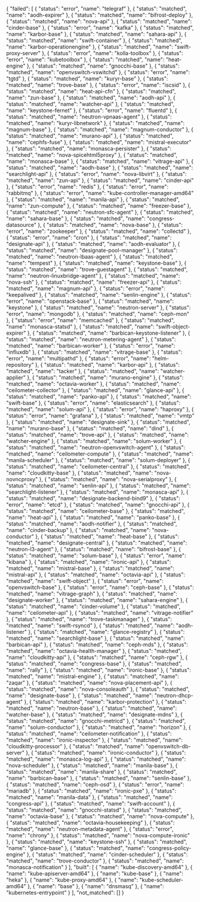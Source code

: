 {
    "failed": [
        {
            "status": "error",
            "name": "telegraf"
        },
        {
            "status": "matched",
            "name": "aodh-expirer"
        },
        {
            "status": "matched",
            "name": "bifrost-deploy"
        },
        {
            "status": "matched",
            "name": "nova-api"
        },
        {
            "status": "matched",
            "name": "cinder-base"
        },
        {
            "status": "error",
            "name": "kafka"
        },
        {
            "status": "matched",
            "name": "karbor-base"
        },
        {
            "status": "matched",
            "name": "sahara-api"
        },
        {
            "status": "matched",
            "name": "swift-container"
        },
        {
            "status": "matched",
            "name": "karbor-operationengine"
        },
        {
            "status": "matched",
            "name": "swift-proxy-server"
        },
        {
            "status": "error",
            "name": "kolla-toolbox"
        },
        {
            "status": "error",
            "name": "kubetoolbox"
        },
        {
            "status": "matched",
            "name": "heat-engine"
        },
        {
            "status": "matched",
            "name": "gnocchi-base"
        },
        {
            "status": "matched",
            "name": "openvswitch-vswitchd"
        },
        {
            "status": "error",
            "name": "tgtd"
        },
        {
            "status": "matched",
            "name": "kuryr-base"
        },
        {
            "status": "matched",
            "name": "trove-base"
        },
        {
            "status": "error",
            "name": "iscsid"
        },
        {
            "status": "matched",
            "name": "heat-api-cfn"
        },
        {
            "status": "matched",
            "name": "zun-base"
        },
        {
            "status": "matched",
            "name": "aodh-api"
        },
        {
            "status": "matched",
            "name": "watcher-api"
        },
        {
            "status": "matched",
            "name": "keystone-fernet"
        },
        {
            "status": "error",
            "name": "fluentd"
        },
        {
            "status": "matched",
            "name": "neutron-vpnaas-agent"
        },
        {
            "status": "matched",
            "name": "kuryr-libnetwork"
        },
        {
            "status": "matched",
            "name": "magnum-base"
        },
        {
            "status": "matched",
            "name": "magnum-conductor"
        },
        {
            "status": "matched",
            "name": "murano-api"
        },
        {
            "status": "matched",
            "name": "cephfs-fuse"
        },
        {
            "status": "matched",
            "name": "mistral-executor"
        },
        {
            "status": "matched",
            "name": "monasca-persister"
        },
        {
            "status": "matched",
            "name": "nova-spicehtml5proxy"
        },
        {
            "status": "matched",
            "name": "monasca-base"
        },
        {
            "status": "matched",
            "name": "vitrage-api"
        },
        {
            "status": "matched",
            "name": "aodh-base"
        },
        {
            "status": "matched",
            "name": "searchlight-api"
        },
        {
            "status": "error",
            "name": "nova-libvirt"
        },
        {
            "status": "matched",
            "name": "zun-api"
        },
        {
            "status": "matched",
            "name": "cinder-api"
        },
        {
            "status": "error",
            "name": "redis"
        },
        {
            "status": "error",
            "name": "rabbitmq"
        },
        {
            "status": "error",
            "name": "kube-controller-manager-amd64"
        },
        {
            "status": "matched",
            "name": "manila-api"
        },
        {
            "status": "matched",
            "name": "zun-compute"
        },
        {
            "status": "matched",
            "name": "freezer-base"
        },
        {
            "status": "matched",
            "name": "neutron-sfc-agent"
        },
        {
            "status": "matched",
            "name": "sahara-base"
        },
        {
            "status": "matched",
            "name": "congress-datasource"
        },
        {
            "status": "matched",
            "name": "nova-base"
        },
        {
            "status": "error",
            "name": "zookeeper"
        },
        {
            "status": "matched",
            "name": "collectd"
        },
        {
            "status": "error",
            "name": "cron"
        },
        {
            "status": "matched",
            "name": "designate-api"
        },
        {
            "status": "matched",
            "name": "aodh-evaluator"
        },
        {
            "status": "matched",
            "name": "designate-pool-manager"
        },
        {
            "status": "matched",
            "name": "neutron-lbaas-agent"
        },
        {
            "status": "matched",
            "name": "tempest"
        },
        {
            "status": "matched",
            "name": "keystone-base"
        },
        {
            "status": "matched",
            "name": "trove-guestagent"
        },
        {
            "status": "matched",
            "name": "neutron-linuxbridge-agent"
        },
        {
            "status": "matched",
            "name": "nova-ssh"
        },
        {
            "status": "matched",
            "name": "freezer-api"
        },
        {
            "status": "matched",
            "name": "magnum-api"
        },
        {
            "status": "error",
            "name": "keepalived"
        },
        {
            "status": "matched",
            "name": "senlin-engine"
        },
        {
            "status": "error",
            "name": "openstack-base"
        },
        {
            "status": "matched",
            "name": "keystone"
        },
        {
            "status": "matched",
            "name": "neutron-server"
        },
        {
            "status": "error",
            "name": "mongodb"
        },
        {
            "status": "matched",
            "name": "ceph-mon"
        },
        {
            "status": "error",
            "name": "memcached"
        },
        {
            "status": "matched",
            "name": "monasca-statsd"
        },
        {
            "status": "matched",
            "name": "swift-object-expirer"
        },
        {
            "status": "matched",
            "name": "barbican-keystone-listener"
        },
        {
            "status": "matched",
            "name": "neutron-metering-agent"
        },
        {
            "status": "matched",
            "name": "barbican-worker"
        },
        {
            "status": "error",
            "name": "influxdb"
        },
        {
            "status": "matched",
            "name": "vitrage-base"
        },
        {
            "status": "error",
            "name": "multipathd"
        },
        {
            "status": "error",
            "name": "helm-repository"
        },
        {
            "status": "matched",
            "name": "karbor-api"
        },
        {
            "status": "matched",
            "name": "tacker"
        },
        {
            "status": "matched",
            "name": "watcher-applier"
        },
        {
            "status": "matched",
            "name": "murano-engine"
        },
        {
            "status": "matched",
            "name": "octavia-worker"
        },
        {
            "status": "matched",
            "name": "ceilometer-collector"
        },
        {
            "status": "matched",
            "name": "glance-api"
        },
        {
            "status": "matched",
            "name": "panko-api"
        },
        {
            "status": "matched",
            "name": "swift-base"
        },
        {
            "status": "error",
            "name": "elasticsearch"
        },
        {
            "status": "matched",
            "name": "solum-api"
        },
        {
            "status": "error",
            "name": "haproxy"
        },
        {
            "status": "error",
            "name": "grafana"
        },
        {
            "status": "matched",
            "name": "vmtp"
        },
        {
            "status": "matched",
            "name": "designate-sink"
        },
        {
            "status": "matched",
            "name": "murano-base"
        },
        {
            "status": "matched",
            "name": "dind"
        },
        {
            "status": "matched",
            "name": "trove-api"
        },
        {
            "status": "matched",
            "name": "watcher-engine"
        },
        {
            "status": "matched",
            "name": "solum-worker"
        },
        {
            "status": "matched",
            "name": "neutron-openvswitch-agent"
        },
        {
            "status": "matched",
            "name": "ceilometer-compute"
        },
        {
            "status": "matched",
            "name": "manila-scheduler"
        },
        {
            "status": "matched",
            "name": "solum-deployer"
        },
        {
            "status": "matched",
            "name": "ceilometer-central"
        },
        {
            "status": "matched",
            "name": "cloudkitty-base"
        },
        {
            "status": "matched",
            "name": "nova-novncproxy"
        },
        {
            "status": "matched",
            "name": "nova-serialproxy"
        },
        {
            "status": "matched",
            "name": "senlin-api"
        },
        {
            "status": "matched",
            "name": "searchlight-listener"
        },
        {
            "status": "matched",
            "name": "monasca-api"
        },
        {
            "status": "matched",
            "name": "designate-backend-bind9"
        },
        {
            "status": "error",
            "name": "etcd"
        },
        {
            "status": "matched",
            "name": "gnocchi-api"
        },
        {
            "status": "matched",
            "name": "ceilometer-base"
        },
        {
            "status": "matched",
            "name": "heat-api"
        },
        {
            "status": "matched",
            "name": "panko-base"
        },
        {
            "status": "matched",
            "name": "aodh-notifier"
        },
        {
            "status": "matched",
            "name": "cinder-backup"
        },
        {
            "status": "matched",
            "name": "nova-conductor"
        },
        {
            "status": "matched",
            "name": "heat-base"
        },
        {
            "status": "matched",
            "name": "designate-central"
        },
        {
            "status": "matched",
            "name": "neutron-l3-agent"
        },
        {
            "status": "matched",
            "name": "bifrost-base"
        },
        {
            "status": "matched",
            "name": "solum-base"
        },
        {
            "status": "error",
            "name": "kibana"
        },
        {
            "status": "matched",
            "name": "ironic-api"
        },
        {
            "status": "matched",
            "name": "mistral-base"
        },
        {
            "status": "matched",
            "name": "mistral-api"
        },
        {
            "status": "matched",
            "name": "octavia-api"
        },
        {
            "status": "matched",
            "name": "swift-object"
        },
        {
            "status": "error",
            "name": "openvswitch-base"
        },
        {
            "status": "error",
            "name": "ceph-base"
        },
        {
            "status": "matched",
            "name": "vitrage-graph"
        },
        {
            "status": "matched",
            "name": "designate-worker"
        },
        {
            "status": "matched",
            "name": "sahara-engine"
        },
        {
            "status": "matched",
            "name": "cinder-volume"
        },
        {
            "status": "matched",
            "name": "ceilometer-api"
        },
        {
            "status": "matched",
            "name": "vitrage-notifier"
        },
        {
            "status": "matched",
            "name": "trove-taskmanager"
        },
        {
            "status": "matched",
            "name": "swift-rsyncd"
        },
        {
            "status": "matched",
            "name": "aodh-listener"
        },
        {
            "status": "matched",
            "name": "glance-registry"
        },
        {
            "status": "matched",
            "name": "searchlight-base"
        },
        {
            "status": "matched",
            "name": "barbican-api"
        },
        {
            "status": "matched",
            "name": "ceph-mds"
        },
        {
            "status": "matched",
            "name": "octavia-health-manager"
        },
        {
            "status": "matched",
            "name": "cloudkitty-api"
        },
        {
            "status": "matched",
            "name": "ceph-rgw"
        },
        {
            "status": "matched",
            "name": "congress-base"
        },
        {
            "status": "matched",
            "name": "rally"
        },
        {
            "status": "matched",
            "name": "ironic-base"
        },
        {
            "status": "matched",
            "name": "mistral-engine"
        },
        {
            "status": "matched",
            "name": "zaqar"
        },
        {
            "status": "matched",
            "name": "nova-placement-api"
        },
        {
            "status": "matched",
            "name": "nova-consoleauth"
        },
        {
            "status": "matched",
            "name": "designate-base"
        },
        {
            "status": "matched",
            "name": "neutron-dhcp-agent"
        },
        {
            "status": "matched",
            "name": "karbor-protection"
        },
        {
            "status": "matched",
            "name": "neutron-base"
        },
        {
            "status": "matched",
            "name": "watcher-base"
        },
        {
            "status": "matched",
            "name": "designate-mdns"
        },
        {
            "status": "matched",
            "name": "gnocchi-metricd"
        },
        {
            "status": "matched",
            "name": "solum-conductor"
        },
        {
            "status": "matched",
            "name": "horizon"
        },
        {
            "status": "matched",
            "name": "ceilometer-notification"
        },
        {
            "status": "matched",
            "name": "ironic-inspector"
        },
        {
            "status": "matched",
            "name": "cloudkitty-processor"
        },
        {
            "status": "matched",
            "name": "openvswitch-db-server"
        },
        {
            "status": "matched",
            "name": "ironic-conductor"
        },
        {
            "status": "matched",
            "name": "monasca-log-api"
        },
        {
            "status": "matched",
            "name": "nova-scheduler"
        },
        {
            "status": "matched",
            "name": "manila-base"
        },
        {
            "status": "matched",
            "name": "manila-share"
        },
        {
            "status": "matched",
            "name": "barbican-base"
        },
        {
            "status": "matched",
            "name": "senlin-base"
        },
        {
            "status": "matched",
            "name": "ceph-osd"
        },
        {
            "status": "error",
            "name": "mariadb"
        },
        {
            "status": "matched",
            "name": "ironic-pxe"
        },
        {
            "status": "matched",
            "name": "manila-data"
        },
        {
            "status": "matched",
            "name": "congress-api"
        },
        {
            "status": "matched",
            "name": "swift-account"
        },
        {
            "status": "matched",
            "name": "gnocchi-statsd"
        },
        {
            "status": "matched",
            "name": "octavia-base"
        },
        {
            "status": "matched",
            "name": "nova-compute"
        },
        {
            "status": "matched",
            "name": "octavia-housekeeping"
        },
        {
            "status": "matched",
            "name": "neutron-metadata-agent"
        },
        {
            "status": "error",
            "name": "chrony"
        },
        {
            "status": "matched",
            "name": "nova-compute-ironic"
        },
        {
            "status": "matched",
            "name": "keystone-ssh"
        },
        {
            "status": "matched",
            "name": "glance-base"
        },
        {
            "status": "matched",
            "name": "congress-policy-engine"
        },
        {
            "status": "matched",
            "name": "cinder-scheduler"
        },
        {
            "status": "matched",
            "name": "trove-conductor"
        },
        {
            "status": "matched",
            "name": "monasca-notification"
        }
    ],
    "built": [
        {
            "name": "kube-discovery-amd64"
        },
        {
            "name": "kube-apiserver-amd64"
        },
        {
            "name": "kube-base"
        },
        {
            "name": "heka"
        },
        {
            "name": "kube-proxy-amd64"
        },
        {
            "name": "kube-scheduler-amd64"
        },
        {
            "name": "base"
        },
        {
            "name": "dnsmasq"
        },
        {
            "name": "kubernetes-entrypoint"
        }
    ],
    "not_matched": []
}
